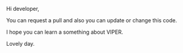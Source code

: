 Hi developer, 

You can request a pull and also you can update or change this code.

I hope you can learn a something about VIPER.

Lovely day.
